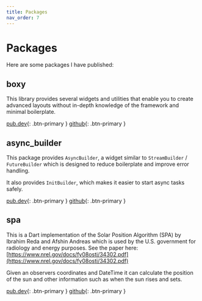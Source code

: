 ```yaml
---
title: Packages
nav_order: 7
---
```


# Packages

Here are some packages I have published:

## boxy

This library provides several widgets and utilities that enable you to create advanced layouts without in-depth
knowledge of the framework and minimal boilerplate.

[pub.dev](https://pub.dev/packages/boxy){: .btn-primary }
[github](https://github.com/PixelToast/flutter-boxy){: .btn-primary }

## async_builder

This package provides `AsyncBuilder`, a widget similar to `StreamBuilder` / `FutureBuilder` which is designed to reduce
boilerplate and improve error handling.

It also provides `InitBuilder`, which makes it easier to start async tasks safely.

[pub.dev](https://pub.dev/packages/async_builder){: .btn-primary }
[github](https://github.com/PixelToast/async_builder){: .btn-primary }

## spa

This is a Dart implementation of the Solar Position Algorithm (SPA) by Ibrahim Reda and Afshin Andreas which is used by
the U.S. government for radiology and energy purposes. See the paper here:
[https://www.nrel.gov/docs/fy08osti/34302.pdf](https://www.nrel.gov/docs/fy08osti/34302.pdf)

Given an observers coordinates and DateTime it can calculate the position of the sun and other information such as when
the sun rises and sets.

[pub.dev](https://pub.dev/packages/spa){: .btn-primary }
[github](https://github.com/PixelToast/dart-spa){: .btn-primary }